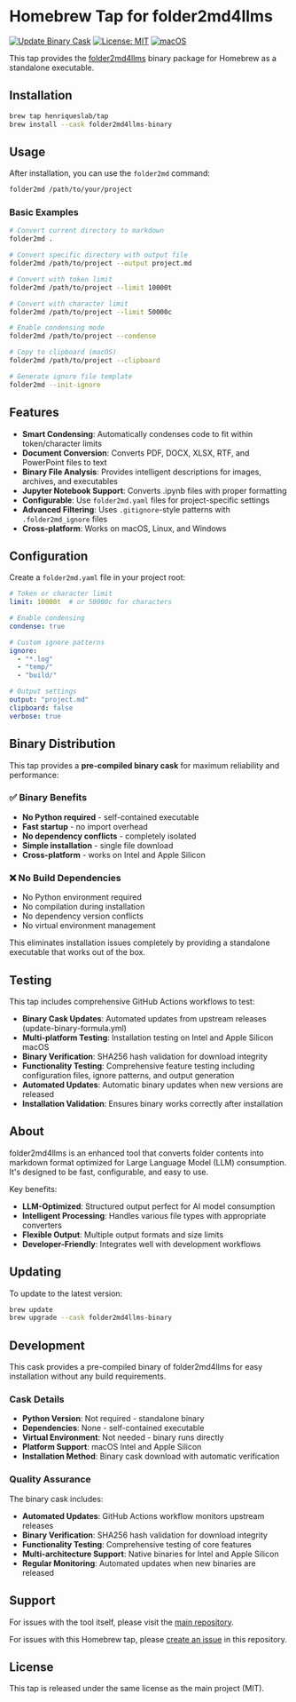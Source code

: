 # Homebrew Tap for folder2md4llms

[![Update Binary Cask](https://github.com/HenriquesLab/homebrew-folder2md4llms/actions/workflows/update-binary-formula.yml/badge.svg)](https://github.com/HenriquesLab/homebrew-folder2md4llms/actions/workflows/update-binary-formula.yml)
[![License: MIT](https://img.shields.io/badge/License-MIT-yellow.svg)](https://opensource.org/licenses/MIT)
[![macOS](https://img.shields.io/badge/macOS-Intel%20%26%20Apple%20Silicon-blue.svg)](https://github.com/HenriquesLab/homebrew-folder2md4llms)

This tap provides the [folder2md4llms](https://github.com/HenriquesLab/folder2md4llms) binary package for Homebrew as a standalone executable.

## Installation

```bash
brew tap henriqueslab/tap
brew install --cask folder2md4llms-binary
```

## Usage

After installation, you can use the `folder2md` command:

```bash
folder2md /path/to/your/project
```

### Basic Examples

```bash
# Convert current directory to markdown
folder2md .

# Convert specific directory with output file
folder2md /path/to/project --output project.md

# Convert with token limit
folder2md /path/to/project --limit 10000t

# Convert with character limit
folder2md /path/to/project --limit 50000c

# Enable condensing mode
folder2md /path/to/project --condense

# Copy to clipboard (macOS)
folder2md /path/to/project --clipboard

# Generate ignore file template
folder2md --init-ignore
```

## Features

- **Smart Condensing**: Automatically condenses code to fit within token/character limits
- **Document Conversion**: Converts PDF, DOCX, XLSX, RTF, and PowerPoint files to text
- **Binary File Analysis**: Provides intelligent descriptions for images, archives, and executables
- **Jupyter Notebook Support**: Converts .ipynb files with proper formatting
- **Configurable**: Use `folder2md.yaml` files for project-specific settings
- **Advanced Filtering**: Uses `.gitignore`-style patterns with `.folder2md_ignore` files
- **Cross-platform**: Works on macOS, Linux, and Windows

## Configuration

Create a `folder2md.yaml` file in your project root:

```yaml
# Token or character limit
limit: 10000t  # or 50000c for characters

# Enable condensing
condense: true

# Custom ignore patterns
ignore:
  - "*.log"
  - "temp/"
  - "build/"

# Output settings
output: "project.md"
clipboard: false
verbose: true
```

## Binary Distribution

This tap provides a **pre-compiled binary cask** for maximum reliability and performance:

### ✅ Binary Benefits
- **No Python required** - self-contained executable
- **Fast startup** - no import overhead
- **No dependency conflicts** - completely isolated
- **Simple installation** - single file download
- **Cross-platform** - works on Intel and Apple Silicon

### ❌ No Build Dependencies
- No Python environment required
- No compilation during installation
- No dependency version conflicts
- No virtual environment management

This eliminates installation issues completely by providing a standalone executable that works out of the box.

## Testing

This tap includes comprehensive GitHub Actions workflows to test:
- **Binary Cask Updates**: Automated updates from upstream releases (update-binary-formula.yml)
- **Multi-platform Testing**: Installation testing on Intel and Apple Silicon macOS
- **Binary Verification**: SHA256 hash validation for download integrity
- **Functionality Testing**: Comprehensive feature testing including configuration files, ignore patterns, and output generation
- **Automated Updates**: Automatic binary updates when new versions are released
- **Installation Validation**: Ensures binary works correctly after installation

## About

folder2md4llms is an enhanced tool that converts folder contents into markdown format optimized for Large Language Model (LLM) consumption. It's designed to be fast, configurable, and easy to use.

Key benefits:
- **LLM-Optimized**: Structured output perfect for AI model consumption
- **Intelligent Processing**: Handles various file types with appropriate converters
- **Flexible Output**: Multiple output formats and size limits
- **Developer-Friendly**: Integrates well with development workflows

## Updating

To update to the latest version:

```bash
brew update
brew upgrade --cask folder2md4llms-binary
```

## Development

This cask provides a pre-compiled binary of folder2md4llms for easy installation without any build requirements.

### Cask Details

- **Python Version**: Not required - standalone binary
- **Dependencies**: None - self-contained executable
- **Virtual Environment**: Not needed - binary runs directly
- **Platform Support**: macOS Intel and Apple Silicon
- **Installation Method**: Binary cask download with automatic verification

### Quality Assurance

The binary cask includes:
- **Automated Updates**: GitHub Actions workflow monitors upstream releases
- **Binary Verification**: SHA256 hash validation for download integrity
- **Functionality Testing**: Comprehensive testing of core features
- **Multi-architecture Support**: Native binaries for Intel and Apple Silicon
- **Regular Monitoring**: Automated updates when new binaries are released

## Support

For issues with the tool itself, please visit the [main repository](https://github.com/HenriquesLab/folder2md4llms/issues).

For issues with this Homebrew tap, please [create an issue](https://github.com/HenriquesLab/homebrew-folder2md4llms/issues) in this repository.

## License

This tap is released under the same license as the main project (MIT).